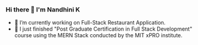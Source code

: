 ### Hi there 👋  I'm Nandhini K

- 🔭 I’m currently working on Full-Stack Restaurant Application.
- 🌱 I just finished "Post Graduate Certification in Full Stack Development" course using the MERN Stack conducted by the MIT xPRO institute.

<!--
**NandhiniKarvendhan/NandhiniKarvendhan** is a ✨ _special_ ✨ repository because its `README.md` (this file) appears on your GitHub profile.

Here are some ideas to get you started:

- 🔭 I’m currently working on ...
- 🌱 I’m currently learning ...
- 👯 I’m looking to collaborate on ...
- 🤔 I’m looking for help with ...
- 💬 Ask me about ...
- 📫 How to reach me: ...
- 😄 Pronouns: ...
- ⚡ Fun fact: ...
-->

